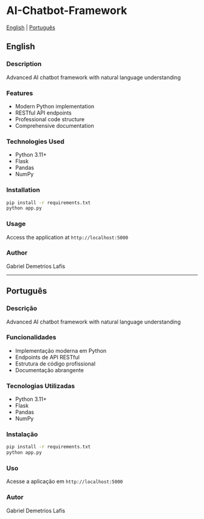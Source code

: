 # AI-Chatbot-Framework

[English](#english) | [Português](#português)

## English

### Description
Advanced AI chatbot framework with natural language understanding

### Features
- Modern Python implementation
- RESTful API endpoints
- Professional code structure
- Comprehensive documentation

### Technologies Used
- Python 3.11+
- Flask
- Pandas
- NumPy

### Installation
```bash
pip install -r requirements.txt
python app.py
```

### Usage
Access the application at `http://localhost:5000`

### Author
Gabriel Demetrios Lafis

---

## Português

### Descrição
Advanced AI chatbot framework with natural language understanding

### Funcionalidades
- Implementação moderna em Python
- Endpoints de API RESTful
- Estrutura de código profissional
- Documentação abrangente

### Tecnologias Utilizadas
- Python 3.11+
- Flask
- Pandas
- NumPy

### Instalação
```bash
pip install -r requirements.txt
python app.py
```

### Uso
Acesse a aplicação em `http://localhost:5000`

### Autor
Gabriel Demetrios Lafis
